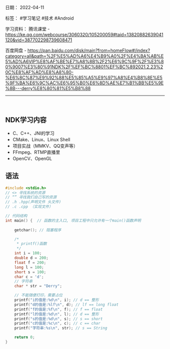 日期： 2022-04-11

标签： #学习笔记 #技术 #Android 

学习资料： 
腾讯课堂 - https://ke.qq.com/webcourse/3060320/105200059#taid=13820882639041120&vid=387702298739608471

百度网盘 - https://pan.baidu.com/disk/main?from=homeFlow#/index?category=all&path=%2F%E5%AD%A6%E4%B9%A0%2F%E4%BA%AB%E5%AD%A6VIP%E8%AF%BE%E7%A8%8B%2F2%E6%9C%9F%2F%E3%80%9007%E3%80%91NDK%2F%EF%BC%8801%EF%BC%892021.2.23%20C%E8%AF%AD%E8%A8%80-%E6%8C%87%E9%92%88%E5%85%A5%E9%97%A8%E4%B8%8E%E5%9F%BA%E6%9C%AC%E6%95%B0%E6%8D%AE%E7%B1%BB%E5%9E%8B---derry%E8%80%81%E5%B8%88

---
<br>

## NDK学习内容
- C、C++、JNI的学习
- CMake、Linux、Linux Shell
- 项目实战（MMKV、QQ变声等）
- FFmpeg、RTMP直播里
- OpenCV、OpenGL


## 语法

```c
#include <stdio.h>
// <> 寻找系统的资源
// “” 寻找我们自己写的资源
// .h .hpp(声明文件 头文件)
// .c .cpp （实现文件）

// 代码结构
int main() {  // 函数的主入口, 项目工程中只允许有一个main()函数声明
    
    getchar(); // 阻塞程序

	/*
	 * printf()函数
	 */
	int i = 100;
    double d = 200;
    float f = 200;
    long l = 100;
    short s = 100;
    char c = 'd';
    // 字符串
    char * str = "Derry";

    // 不能随便打印，需要占位
    printf("i的值是:%d\n", i); // d == 整形
    printf("d的值是:%lf\n", d); // lf == long float
    printf("f的值是:%f\n", f); // f == float
    printf("l的值是:%d\n", l); // d == 整形
    printf("s的值是:%d\n", s); // s == short
    printf("c的值是:%c\n", c); // c == char
    printf("字符串:%s\n", str); // s == String

    return 0;
}
```
